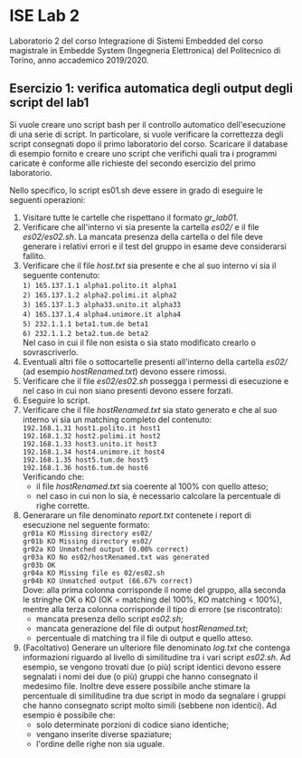 # ISE Lab 2
Laboratorio 2 del corso Integrazione di Sistemi Embedded del corso magistrale in Embedde System (Ingegneria Elettronica) del Politecnico di Torino, anno accademico 2019/2020.<br/>

## Esercizio 1: verifica automatica degli output degli script del lab1
Si vuole creare uno script bash per il controllo automatico dell'esecuzione di una serie di script.
In particolare, si vuole verificare la correttezza degli script consegnati dopo il primo laboratorio del corso.
Scaricare il database di esempio fornito e creare uno script che verifichi quali tra i programmi caricate è conforme alle richieste del secondo esercizio del primo laboratorio.

Nello specifico, lo script es01.sh deve essere in grado di eseguire le seguenti operazioni:
1. Visitare tutte le cartelle che rispettano il formato *gr<nn>_lab01*.
2. Verificare che all'interno vi sia presente la cartella *es02/* e il file *es02/es02.sh*.
La mancata presenza della cartella o del file deve generare i relativi errori e il test del gruppo in esame deve considerarsi fallito.
3. Verificare che il file *host.txt* sia presente e che al suo interno vi sia il seguente contenuto:<br/>
`1) 165.137.1.1 alpha1.polito.it alpha1`<br/>
`2) 165.137.1.2 alpha2.polimi.it alpha2`<br/>
`3) 165.137.1.3 alpha33.unito.it alpha33`<br/>
`4) 165.137.1.4 alpha4.unimore.it alpha4`<br/>
`5) 232.1.1.1 beta1.tum.de beta1`<br/>
`6) 232.1.1.2 beta2.tum.de beta2`<br/>
Nel caso in cui il file non esista o sia stato modificato crearlo o sovrascriverlo.
4. Eventuali altri file o sottocartelle presenti all'interno della cartella *es02/* (ad esempio *hostRenamed.txt*) devono essere rimossi.
5. Verificare che il file *es02/es02.sh* possegga i permessi di esecuzione e nel caso in cui non siano presenti devono essere forzati.
6. Eseguire lo script.
7. Verificare che il file *hostRenamed.txt* sia stato generato e che al suo interno vi sia un matching completo del contenuto:<br/>
`192.168.1.31 host1.polito.it host1`<br/>
`192.168.1.32 host2.polimi.it host2`<br/>
`192.168.1.33 host3.unito.it host3`<br/>
`192.168.1.34 host4.unimore.it host4`<br/>
`192.168.1.35 host5.tum.de host5`<br/>
`192.168.1.36 host6.tum.de host6`<br/>
Verificando che:
    - il file *hostRenamed.txt* sia coerente al 100% con quello atteso;
    - nel caso in cui non lo sia, è necessario calcolare la percentuale di righe corrette.
8. Generarare un file denominato *report.txt* contenete i report di esecuzione nel seguente formato:<br/>
`gr01a KO Missing directory es02/`<br/>
`gr01b KO Missing directory es02/`<br/>
`gr02a KO Unmatched output (0.00% correct)`<br/>
`gr03a KO No es02/hostRenamed.txt was generated`<br/>
`gr03b OK`<br/>
`gr04a KO Missing file es 02/es02.sh`<br/>
`gr04b KO Unmatched output (66.67% correct)`<br/>
Dove: alla prima colonna corrisponde il nome del gruppo, alla seconda le stringhe OK o KO (OK = matching del 100%, KO matching < 100%), mentre alla terza colonna corrisponde il tipo di errore (se riscontrato):
    - mancata presenza dello script *es02.sh*;
    - mancata generazione del file di output *hostRenamed.txt*;
    - percentuale di matching tra il file di output e quello atteso.
9. (Facoltativo) Generare un ulteriore file denominato *log.txt* che contenga informazioni riguardo al livello di similitudine tra i vari script *es02.sh*.
Ad esempio, se vengono trovati due (o più) script identici devono essere segnalati i nomi dei due (o più) gruppi che hanno consegnato il medesimo file.
Inoltre deve essere possibile anche stimare la percentuale di similitudine tra due script in modo da segnalare i gruppi che hanno consegnato script molto simili (sebbene non identici).
Ad esempio è possibile che:
    - solo determinate porzioni di codice siano identiche;
    - vengano inserite diverse spaziature;
    - l'ordine delle righe non sia uguale.
